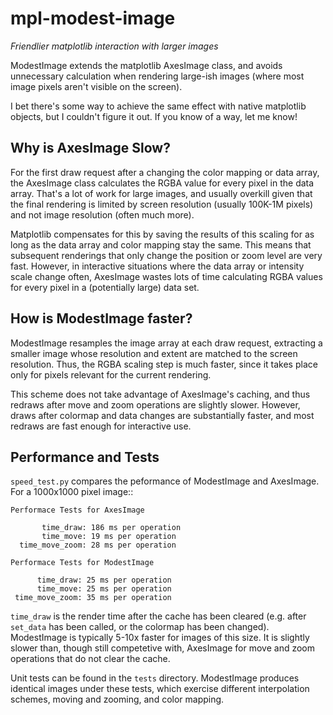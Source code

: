 mpl-modest-image
================

*Friendlier matplotlib interaction with larger images*

ModestImage extends the matplotlib AxesImage class, and avoids
unnecessary calculation when rendering large-ish images (where most
image pixels aren't visible on the screen).

I bet there's some way to achieve the same effect with native
matplotlib objects, but I couldn't figure it out. If you know of a
way, let me know!


Why is AxesImage Slow?
----------------------

For the first draw request after a changing the color mapping or data
array, the AxesImage class calculates the RGBA value for every pixel
in the data array. That's a lot of work for large images, and usually
overkill given that the final rendering is limited by screen
resolution (usually 100K-1M pixels) and not image resolution (often
much more).

Matplotlib compensates for this by saving the results of this scaling
for as long as the data array and color mapping stay the same. This
means that subsequent renderings that only change the position or zoom
level are very fast. However, in interactive situations where the data
array or intensity scale change often, AxesImage wastes lots of time
calculating RGBA values for every pixel in a (potentially large) data
set.

How is ModestImage faster?
--------------------------

ModestImage resamples the image array at each draw request, extracting
a smaller image whose resolution and extent are matched to the screen
resolution. Thus, the RGBA scaling step is much faster, since it takes
place only for pixels relevant for the current rendering.

This scheme does not take advantage of AxesImage's caching, and thus
redraws after move and zoom operations are slightly slower. However,
draws after colormap and data changes are substantially faster, and most
redraws are fast enough for interactive use.

Performance and Tests
---------------------

``speed_test.py`` compares the peformance of ModestImage and
AxesImage. For a 1000x1000 pixel image::

    Performace Tests for AxesImage

           time_draw: 186 ms per operation
           time_move: 19 ms per operation
      time_move_zoom: 28 ms per operation

    Performace Tests for ModestImage

          time_draw: 25 ms per operation
          time_move: 25 ms per operation
     time_move_zoom: 35 ms per operation


``time_draw`` is the render time after the cache has been cleared
(e.g. after ``set_data`` has been called, or the colormap has been
changed). ModestImage is typically 5-10x faster for images of this
size. It is slightly slower than, though still competetive with,
AxesImage for move and zoom operations that do not clear the cache.

Unit tests can be found in the ``tests`` directory. ModestImage
produces identical images under these tests, which exercise different
interpolation schemes, moving and zooming, and color mapping.

